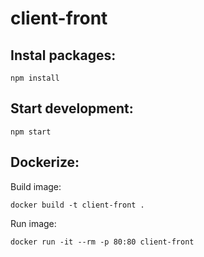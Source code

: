 # client-front

## Instal packages:

```
npm install
```

## Start development:

```
npm start
```

## Dockerize:

Build image:

```
docker build -t client-front .
```

Run image:

```
docker run -it --rm -p 80:80 client-front
```

